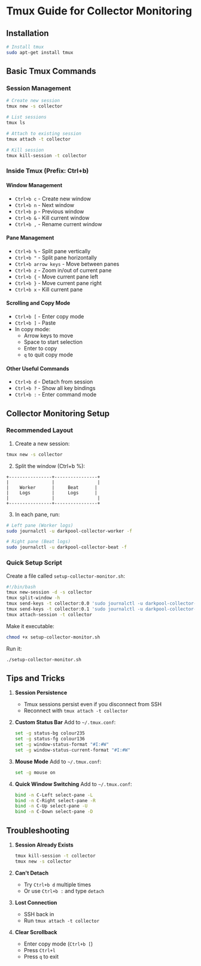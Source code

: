 # Tmux Guide for Collector Monitoring

## Installation

```bash
# Install tmux
sudo apt-get install tmux
```

## Basic Tmux Commands

### Session Management
```bash
# Create new session
tmux new -s collector

# List sessions
tmux ls

# Attach to existing session
tmux attach -t collector

# Kill session
tmux kill-session -t collector
```

### Inside Tmux (Prefix: Ctrl+b)

#### Window Management
- `Ctrl+b c` - Create new window
- `Ctrl+b n` - Next window
- `Ctrl+b p` - Previous window
- `Ctrl+b &` - Kill current window
- `Ctrl+b ,` - Rename current window

#### Pane Management
- `Ctrl+b %` - Split pane vertically
- `Ctrl+b "` - Split pane horizontally
- `Ctrl+b arrow keys` - Move between panes
- `Ctrl+b z` - Zoom in/out of current pane
- `Ctrl+b {` - Move current pane left
- `Ctrl+b }` - Move current pane right
- `Ctrl+b x` - Kill current pane

#### Scrolling and Copy Mode
- `Ctrl+b [` - Enter copy mode
- `Ctrl+b ]` - Paste
- In copy mode:
  - Arrow keys to move
  - Space to start selection
  - Enter to copy
  - `q` to quit copy mode

#### Other Useful Commands
- `Ctrl+b d` - Detach from session
- `Ctrl+b ?` - Show all key bindings
- `Ctrl+b :` - Enter command mode

## Collector Monitoring Setup

### Recommended Layout
1. Create a new session:
```bash
tmux new -s collector
```

2. Split the window (Ctrl+b %):
```
+----------------+----------------+
|                |                |
|    Worker      |     Beat      |
|    Logs        |     Logs      |
|                |                |
+----------------+----------------+
```

3. In each pane, run:
```bash
# Left pane (Worker logs)
sudo journalctl -u darkpool-collector-worker -f

# Right pane (Beat logs)
sudo journalctl -u darkpool-collector-beat -f
```

### Quick Setup Script
Create a file called `setup-collector-monitor.sh`:
```bash
#!/bin/bash
tmux new-session -d -s collector
tmux split-window -h
tmux send-keys -t collector:0.0 'sudo journalctl -u darkpool-collector-worker -f' C-m
tmux send-keys -t collector:0.1 'sudo journalctl -u darkpool-collector-beat -f' C-m
tmux attach-session -t collector
```

Make it executable:
```bash
chmod +x setup-collector-monitor.sh
```

Run it:
```bash
./setup-collector-monitor.sh
```

## Tips and Tricks

1. **Session Persistence**
   - Tmux sessions persist even if you disconnect from SSH
   - Reconnect with `tmux attach -t collector`

2. **Custom Status Bar**
   Add to `~/.tmux.conf`:
   ```bash
   set -g status-bg colour235
   set -g status-fg colour136
   set -g window-status-format "#I:#W"
   set -g window-status-current-format "#I:#W"
   ```

3. **Mouse Mode**
   Add to `~/.tmux.conf`:
   ```bash
   set -g mouse on
   ```

4. **Quick Window Switching**
   Add to `~/.tmux.conf`:
   ```bash
   bind -n C-Left select-pane -L
   bind -n C-Right select-pane -R
   bind -n C-Up select-pane -U
   bind -n C-Down select-pane -D
   ```

## Troubleshooting

1. **Session Already Exists**
   ```bash
   tmux kill-session -t collector
   tmux new -s collector
   ```

2. **Can't Detach**
   - Try `Ctrl+b d` multiple times
   - Or use `Ctrl+b :` and type `detach`

3. **Lost Connection**
   - SSH back in
   - Run `tmux attach -t collector`

4. **Clear Scrollback**
   - Enter copy mode (`Ctrl+b [`)
   - Press `Ctrl+l`
   - Press `q` to exit 